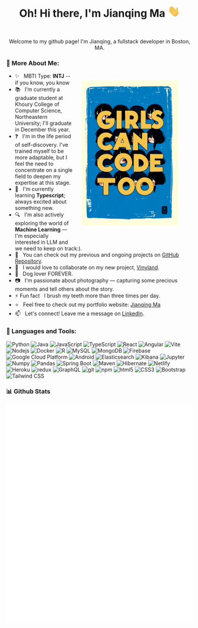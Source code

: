 <h1 align="center">Oh! Hi there, I'm Jianqing Ma <img src="assets/Hi.gif" height="32" /></h1>
<br />

<p align="center">Welcome to my github page! I'm Jianqing, a fullstack developer in Boston, MA. </p>

### 🧐 More About Me:

<img align="right" alt="GIF" src="assets/banner.jpg" width="260px" style="padding: 20px 40px 40px 20px;"/>

-   ✨ &nbsp; MBTI Type: **INTJ** -- if you know, you know
-   📚 &nbsp; I’m currently a graduate student at Khoury College of Computer Science, Northeastern University; I'll graduate in December this year.
-   ❓ &nbsp; I'm in the life period of self-discovery. I've trained myself to be more adaptable, but I feel the need to concentrate on a single field to deepen my expertise at this stage.
-   🌱 &nbsp; I'm currently learning **Typescript**; always excited about something new.
-   🔍 &nbsp; I'm also actively exploring the world of **Machine Learning** — I'm especially interested in LLM and we need to keep on track:).
-   🤖 &nbsp; You can check out my previous and ongoing projects on [GitHub Repository](https://github.com/jianqing77?tab=repositories).
-   🤝 &nbsp; I would love to collaborate on my new project, [Vinyland](https://github.com/jianqing77/Vinyland).
-   🐶 &nbsp; Dog lover FOREVER.
-   📷 &nbsp; I'm passionate about photography — capturing some precious moments and tell others about the story.
-   ⚡ Fun fact &nbsp; I brush my teeth more than three times per day.
-   ⭐ &nbsp; Feel free to check out my portfolio website: [Jianqing Ma](https://jianqing-portfolio.vercel.app/)
-   📫 &nbsp; Let's connect! Leave me a message on [LinkedIn](https://www.linkedin.com/in/jianqing-ma/).

### 🔨 Languages and Tools:

<p>
  <img alt="Python" src="https://img.shields.io/badge/-Python-4584b6?style=flat-square&logo=python&logoColor=white" />
  <img alt="Java" src="https://img.shields.io/badge/-Java-F44336?style=flat-square&logo=openjdk&logoColor=white" />
  <img alt="JavaScript" src="https://img.shields.io/badge/-JavaScript-F7DF1E?style=flat-square&logo=javascript&logoColor=white" />
  <img alt="TypeScript" src="https://img.shields.io/badge/-TypeScript-007ACC?style=flat-square&logo=typescript&logoColor=white" />
  <img alt="React" src="https://img.shields.io/badge/-React-45b8d8?style=flat-square&logo=react&logoColor=white" />
  <img alt="Angular" src="https://img.shields.io/badge/-Angular-DD0031?style=flat-square&logo=angular&logoColor=white" />
  <img alt="Vite" src="https://img.shields.io/badge/-Vite-646CFF?style=flat-square&logo=vite&logoColor=white" />
  <img alt="Nodejs" src="https://img.shields.io/badge/-Nodejs-43853d?style=flat-square&logo=Node.js&logoColor=white" />
  <img alt="Docker" src="https://img.shields.io/badge/-Docker-46a2f1?style=flat-square&logo=docker&logoColor=white" />
  <img alt="R" src="https://img.shields.io/badge/-R-F44336?style=flat-square&logo=r&logoColor=white" />
  <img alt="MySQL" src="https://img.shields.io/badge/-MySQL-4479A1?style=flat-square&logo=mysql&logoColor=white" />
  <img alt="MongoDB" src="https://img.shields.io/badge/-MongoDB-13aa52?style=flat-square&logo=mongodb&logoColor=white" />
  <img alt="Firebase" src="https://img.shields.io/badge/-Firebase-DD2C00?style=flat-square&logo=firebase&logoColor=white" />
  <img alt="Google Cloud Platform" src="https://img.shields.io/badge/-Google_Cloud_Platform-1a73e8?style=flat-square&logo=google-cloud&logoColor=white" />
  <img alt="Android" src="https://img.shields.io/badge/-Android-34A853?style=flat-square&logo=android&logoColor=white" />
  <img alt="Elasticsearch" src="https://img.shields.io/badge/-Elasticsearch-005571?style=flat-square&logo=elasticsearch&logoColor=white" />
  <img alt="Kibana" src="https://img.shields.io/badge/-Kibana-005571?style=flat-square&logo=Kibana&logoColor=white" />
  <img alt="Jupyter" src="https://img.shields.io/badge/-Jupyter-F37626?style=flat-square&logo=jupyter&logoColor=white" />
  <img alt="Numpy" src="https://img.shields.io/badge/-Numpy-013243?style=flat-square&logo=numpy&logoColor=white" />
  <img alt="Pandas" src="https://img.shields.io/badge/-Pandas-150458?style=flat-square&logo=pandas&logoColor=white" />
  <img alt="Spring Boot" src="https://img.shields.io/badge/-Spring Boot-6DB33F?style=flat-square&logo=springboot&logoColor=white" />
  <img alt="Maven" src="https://img.shields.io/badge/-Maven-C71A36?style=flat-square&logo=apachemaven&logoColor=white" />
  <img alt="Hibernate" src="https://img.shields.io/badge/-Hibernate-59666C?style=flat-square&logo=hibernate&logoColor=white" />
  <img alt="Netlify" src="https://img.shields.io/badge/-Netlify-00C7B7?style=flat-square&logo=Netlify&logoColor=white" />
  <img alt="Heroku" src="https://img.shields.io/badge/-Heroku-430098?style=flat-square&logo=heroku&logoColor=white" />
  <img alt="redux" src="https://img.shields.io/badge/-Redux-764ABC?style=flat-square&logo=redux&logoColor=white" />
  <img alt="GraphQL" src="https://img.shields.io/badge/-GraphQL-E10098?style=flat-square&logo=graphql&logoColor=white" />
  <img alt="git" src="https://img.shields.io/badge/-Git-F05032?style=flat-square&logo=git&logoColor=white" />
  <img alt="npm" src="https://img.shields.io/badge/-NPM-CB3837?style=flat-square&logo=npm&logoColor=white" />
  <img alt="html5" src="https://img.shields.io/badge/-HTML5-E34F26?style=flat-square&logo=html5&logoColor=white" />
  <img alt="CSS3" src="https://img.shields.io/badge/-CSS3-1572B6?style=flat-square&logo=css3&logoColor=white" />
  <img alt="Bootstrap" src="https://img.shields.io/badge/-Bootstrap-7952B3?style=flat-square&logo=bootstrap&logoColor=white" />
  <img alt="Tailwind CSS" src="https://img.shields.io/badge/-Tailwind CSS-06B6D4?style=flat-square&logo=tailwindcss&logoColor=white" />

</p>

### 📊 Github Stats

<a href='https://github.com/jianqing77/github-stats-transparent'>
  
![Stats Overview](https://raw.githubusercontent.com/jianqing77/github-stats-transparent/output/generated/overview.svg)
![Most Used Languages](https://raw.githubusercontent.com/jianqing77/github-stats-transparent/output/generated/languages.svg)

<!-- <a href="https://www.python.org" target="_blank"><img align="left" alt="Python" height ="42px" src="assets/logo-python.svg"></a>
<a href="https://developer.android.com" target="_blank"> <img align="left" alt="Android" height ="42px" src="assets/logo-android.svg"> </a>
<a href="https://www.java.com" target="_blank"><img align="left" alt="Java" height ="42px" src="assets/logo-java.svg"></a>
<a href="https://firebase.google.com/" target="_blank"> <img align="left" src="assets/logo-firebase.svg" alt="firebase" height ="42px"/> </a>
<a href="https://developer.mozilla.org/en-US/docs/Web/JavaScript" target="_blank"> <img align="left" alt="JavaScript" height ="42px"  src="assets/logo-javascript.svg"> </a>
<a href="https://www.typescriptlang.org/" target="_blank"><img align="left" alt="Typescirpt" height ="42px" src="assets/logo-typescript.svg"></a>
<a href="https://reactjs.org/" target="_blank"> <img align="left" alt="React" height ="42px" src="assets/logo-react.svg"></a>
<a href="https://nodejs.org" target="_blank"><img align="left" alt="Node.js" height ="42px" src="assets/logo-node.svg"></a>
<a href="https://www.figma.com/" target="_blank"> <img src="https://raw.githubusercontent.com/rahul-jha98/github_readme_icons/main/language_and_tools/square/figma/figma.svg" alt="figma" height='42px'/> </a> -->

<br>
